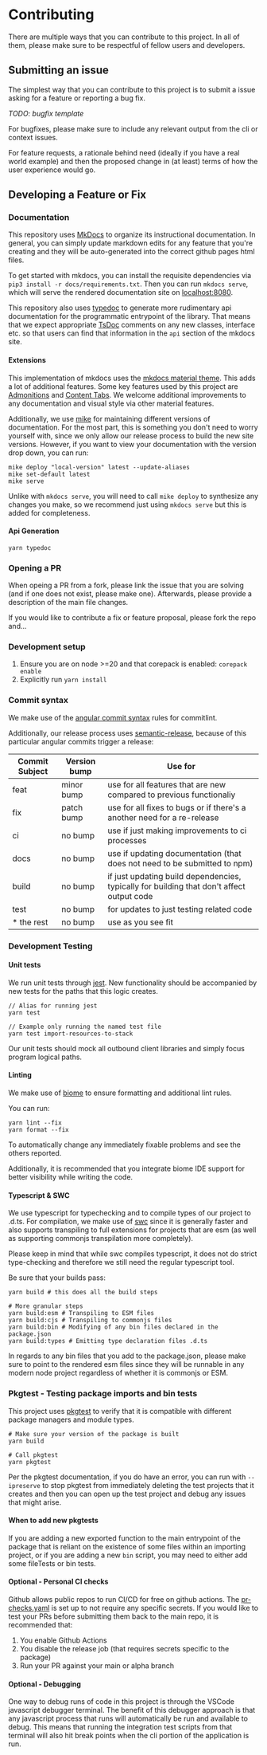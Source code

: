 # Contributing

There are multiple ways that you can contribute to this project.  In all of them, please
make sure to be respectful of fellow users and developers.

## Submitting an issue

The simplest way that you can contribute to this project is to submit a issue asking for a
feature or reporting a bug fix.

*TODO: bugfix template*

For bugfixes, please make sure to include any relevant output from the cli or context issues.

For feature requests, a rationale behind need (ideally if you have a real world example) and then
the proposed change in (at least) terms of how the user experience would go.

## Developing a Feature or Fix

### Documentation

This repository uses [MkDocs](https://www.mkdocs.org/) to organize its instructional documentation.  In general, you can simply update
markdown edits for any feature that you're creating and they will be auto-generated into the correct github pages html files.

To get started with mkdocs, you can install the requisite dependencies via `pip3 install -r docs/requirements.txt`.  Then you can
run `mkdocs serve`, which will serve the rendered documentation site on [localhost:8080](localhost:8080).

This repository also uses [typedoc](https://typedoc.org/) to generate more rudimentary api documentation for the programmatic entrypoint
of the library.  That means that we expect appropriate [TsDoc](https://tsdoc.org/) comments on any new classes, interface etc. so that
users can find that information in the `api` section of the mkdocs site.

#### Extensions

This implementation of mkdocs uses the [mkdocs material theme](https://squidfunk.github.io/mkdocs-material/getting-started/).  This
adds a lot of additional features.  Some key features used by this project are [Admonitions](https://squidfunk.github.io/mkdocs-material/reference/admonitions/) and [Content Tabs](https://squidfunk.github.io/mkdocs-material/reference/content-tabs/).   We welcome additional improvements 
to any documentation and visual style via other material features.

Additionally, we use [mike](https://squidfunk.github.io/mkdocs-material/setup/setting-up-versioning/) for maintaining different versions
of documentation.  For the most part, this is something you don't need to worry yourself with, since we only allow our release process to build
the new site versions.  However, if you want to view your documentation with the version drop down, you can run:

```shell
mike deploy "local-version" latest --update-aliases
mike set-default latest
mike serve
```

Unlike with `mkdocs serve`, you will need to call `mike deploy` to synthesize any changes you make, so we recommend just using `mkdocs serve` but this is
added for completeness.

#### Api Generation

`yarn typedoc`

### Opening a PR

When opeing a PR from a fork, please link the issue that you are solving (and if one does not exist, please make one).
Afterwards, please provide a description of the main file changes.

If you would like to contribute a fix or feature proposal, please fork the repo and...

### Development setup

1. Ensure you are on node >=20 and that corepack is enabled: `corepack enable`
2. Explicitly run `yarn install`

### Commit syntax

We make use of the [angular commit syntax](https://www.npmjs.com/package/@commitlint/config-angular) rules for commitlint.

Additionally, our release process uses [semantic-release](https://semantic-release.gitbook.io/semantic-release/), because of this
particular angular commits trigger a release:

| Commit Subject | Version bump | Use for                                                                                   |
|----------------|--------------|-------------------------------------------------------------------------------------------|
| feat           | minor bump   | use for all features that are new compared to previous functionaliy                       |
| fix            | patch bump   | use for all fixes to bugs or if there's a another need for a re-release                   |
| ci             | no bump      | use if just making improvements to ci processes                                           | 
| docs           | no bump      | use if updating documentation (that does not need to be submitted to npm)                 |
| build          | no bump      | if just updating build dependencies, typically for building that don't affect output code |
| test           | no bump      | for updates to just testing related code                                                  |
| * the rest     | no bump      | use as you see fit                                                                        |

### Development Testing

#### Unit tests

We run unit tests through [jest](https://jestjs.io/).  New functionality should be accompanied by new tests for the paths that
this logic creates.

```shell
// Alias for running jest
yarn test

// Example only running the named test file
yarn test import-resources-to-stack 
```

Our unit tests should mock all outbound client libraries and simply focus program logical paths.

#### Linting

We make use of [biome](https://biomejs.dev) to ensure formatting and additional lint rules.

You can run:

```shell
yarn lint --fix
yarn format --fix
```

To automatically change any immediately fixable problems and see the others reported.

Additionally, it is recommended that you integrate biome IDE support for better visibility while writing the code.

#### Typescript & SWC

We use typescript for typechecking and to compile types of our project to .d.ts.
For compilation, we make use of [swc](https://swc.rs/) since it is generally faster and also supports transpiling to full
extensions for projects that are esm (as well as supporting commonjs transpilation more completely).

Please keep in mind that while swc compiles typescript, it does not do strict type-checking and therefore we still need
the regular typescript tool.

Be sure that your builds pass:

```shell
yarn build # this does all the build steps

# More granular steps
yarn build:esm # Transpiling to ESM files
yarn build:cjs # Transpiling to commonjs files
yarn build:bin # Modifying of any bin files declared in the package.json
yarn build:types # Emitting type declaration files .d.ts
```

In regards to any bin files that you add to the package.json, please make sure to point to the rendered esm files since they will be runnable in 
any modern node project regardless of whether it is commonjs or ESM.

### Pkgtest - Testing package imports and bin tests

This project uses [pkgtest](https://hanseltimeindustries.github.io/pkgtest/latest/) to verify that it is compatible with different package
managers and module types.

```shell
# Make sure your version of the package is built
yarn build

# Call pkgtest
yarn pkgtest
```

Per the pkgtest documentation, if you do have an error, you can run with `--ipreserve` to stop pkgtest from immediately deleting the
test projects that it creates and then you can open up the test project and debug any issues that might arise.

#### When to add new pkgtests

If you are adding a new exported function to the main entrypoint of the package that is reliant on the existence of some files within an
importing project, or if you are adding a new `bin` script, you may need to either add some fileTests or bin tests.

#### Optional - Personal CI checks

Github allows public repos to run CI/CD for free on github actions.  The [pr-checks.yaml](https://github.com/HanseltimeIndustries/pkgtest/blob/main/.github/workflows/pr-checks.yaml) is set up
to not require any specific secrets.  If you would like to test your PRs before submitting them back to the main repo, it is recommended that:

1. You enable Github Actions
2. You disable the release job (that requires secrets specific to the package)
3. Run your PR against your main or alpha branch

#### Optional - Debugging

One way to debug runs of code in this project is through the VSCode javascript debugger terminal.  The benefit of this debugger approach
is that any javascript process that runs will automatically be run and available to debug.  This means that running the integration test
scripts from that terminal will also hit break points when the cli portion of the application is run.
